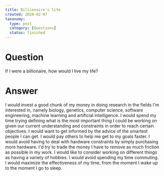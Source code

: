 ```yaml
---
title: Billionaire's life
created: 2020-02-07
taxonomy:
  type: post
  category: [Questions]
  status: finished
---
```


# Question
If I were a billionaire, how would I live my life?

# Answer
I would invest a good chunk of my money in doing research in the fields I'm interested in, namely biology, genetics, computer science, software engineering, machine learning and artificial intelligence.
I would spend my time trying defining what is the most important thing I could be working on given our current understanding and constraints in order to reach certain objectives.
I would want to get informed by the advice of the smartest people I can get.
I would pay others to help me get to my goals faster.
I would avoid having to deal with hardware constraints by simply purchasing more hardware.
I'd try to trade the money I have to remove as much friction as possible in my work.
I would like to consider working on different things as having a variety of hobbies.
I would avoid spending my time commuting.
I would maximize the effectiveness of my time, from the moment I wake up to the moment I go to sleep.
